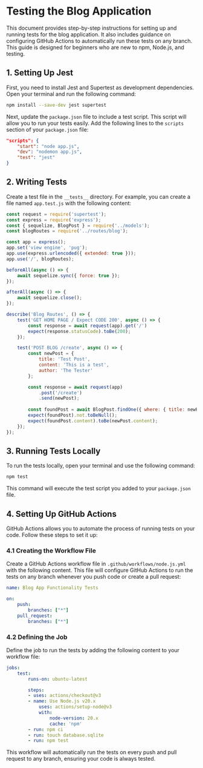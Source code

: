# Testing the Blog Application

This document provides step-by-step instructions for setting up and running tests for the blog application. It also includes guidance on configuring GitHub Actions to automatically run these tests on any branch. This guide is designed for beginners who are new to npm, Node.js, and testing.

## 1. Setting Up Jest

First, you need to install Jest and Supertest as development dependencies. Open your terminal and run the following command:

```sh
npm install --save-dev jest supertest
```

Next, update the `package.json` file to include a test script. This script will allow you to run your tests easily. Add the following lines to the `scripts` section of your `package.json` file:

```json
"scripts": {
    "start": "node app.js",
    "dev": "nodemon app.js",
    "test": "jest"
}
```

## 2. Writing Tests

Create a test file in the `__tests__` directory. For example, you can create a file named `app.test.js` with the following content:

```javascript
const request = require('supertest');
const express = require('express');
const { sequelize, BlogPost } = require('../models');
const blogRoutes = require('../routes/blog');

const app = express();
app.set('view engine', 'pug');
app.use(express.urlencoded({ extended: true }));
app.use('/', blogRoutes);

beforeAll(async () => {
    await sequelize.sync({ force: true });
});

afterAll(async () => {
    await sequelize.close();
});

describe('Blog Routes', () => {
    test('GET HOME PAGE / Expect CODE 200', async () => {
        const response = await request(app).get('/')
        expect(response.statusCode).toBe(200);
    });

    test('POST BLOG /create', async () => {
        const newPost = {
            title: 'Test Post',
            content: 'This is a test',
            author: 'The Tester'
        };

        const response = await request(app)
            .post('/create')
            .send(newPost);
        
        const foundPost = await BlogPost.findOne({ where: { title: newPost.title } });
        expect(foundPost).not.toBeNull();
        expect(foundPost.content).toBe(newPost.content);
    });
});
```

## 3. Running Tests Locally

To run the tests locally, open your terminal and use the following command:

```sh
npm test
```

This command will execute the test script you added to your `package.json` file.

## 4. Setting Up GitHub Actions

GitHub Actions allows you to automate the process of running tests on your code. Follow these steps to set it up:

### 4.1 Creating the Workflow File

Create a GitHub Actions workflow file in `.github/workflows/node.js.yml` with the following content. This file will configure GitHub Actions to run the tests on any branch whenever you push code or create a pull request:

```yaml
name: Blog App Functionality Tests

on:
    push:
        branches: ["*"]
    pull_request:
        branches: ["*"]
```

### 4.2 Defining the Job

Define the job to run the tests by adding the following content to your workflow file:

```yaml
jobs:
    test:
        runs-on: ubuntu-latest

        steps:
        - uses: actions/checkout@v3
        - name: Use Node.js v20.x
            uses: actions/setup-node@v3
            with:
                node-version: 20.x
                cache: 'npm'
        - run: npm ci
        - run: touch database.sqlite
        - run: npm test
```

This workflow will automatically run the tests on every push and pull request to any branch, ensuring your code is always tested.